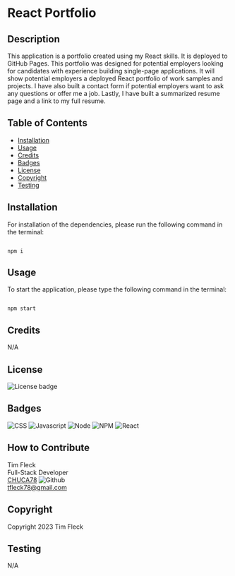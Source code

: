 # React Portfolio

## Description

This application is a portfolio created using my React skills. It is deployed to GitHub Pages. This portfolio was designed for potential employers looking for candidates with experience building single-page applications. It will show potential employers a deployed React portfolio of work samples and projects. I have also built a contact form if potential employers want to ask any questions or offer me a job. Lastly, I have built a summarized resume page and a link to my full resume.

## Table of Contents

- [Installation](#installation)
- [Usage](#usage)
- [Credits](#credits)
- [Badges](#badges)
- [License](#license)
- [Copyright](#copyright)
- [Testing](#testing)

## Installation

For installation of the dependencies, please run the following command in the terminal:

```

npm i

```

## Usage

To start the application, please type the following command in the terminal:

```

npm start

```

## Credits

N/A

## License

![License badge](https://img.shields.io/badge/license-MIT-blue.svg)

## Badges

![CSS](https://img.shields.io/badge/CSS3-1572B6?style=for-the-badge&logo=css3&logoColor=white)
![Javascript](https://img.shields.io/badge/JavaScript-323330?style=for-the-badge&logo=javascript&logoColor=F7DF1E)
![Node](https://img.shields.io/badge/Node.js-43853D?style=for-the-badge&logo=node.js&logoColor=white)
![NPM](https://img.shields.io/badge/npm-yellow?style=for-the-badge&logo=NPM)
![React](https://img.shields.io/badge/React-20232A?style=for-the-badge&logo=react&logoColor=61DAFB)

## How to Contribute

Tim Fleck<br />
Full-Stack Developer<br />
[CHUCA78](https://github.com/Chuca78) ![Github](https://img.shields.io/badge/GitHub-100000?style=for-the-badge&logo=github&logoColor=white)<br />
tfleck78@gmail.com

## Copyright

Copyright 2023 Tim Fleck

## Testing

N/A
